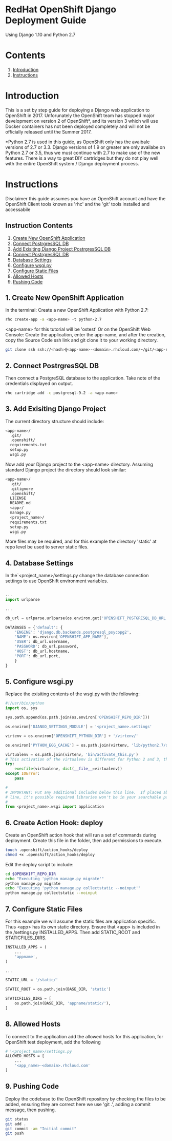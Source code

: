 # RedHat OpenShift Django Deployment Guide

Using Django 1.10 and Python 2.7

# Contents
1. [Introduction](#Introduction)
2. [Instructions](#Instructions)

# Introduction<a name="Introduction"></a>

This is a set by step guide for deploying a Django web application to OpenShift in 2017. Unforunately the OpenShift team has stopped major development on version 2 of OpenShift*, and its version 3 which will use Docker containers has not been deployed completely and will not be officially released until the Summer 2017.

*Python 2.7 is used in this guide, as OpenShift only has the avaibale versions of 2.7 or 3.3. Django versions of 1.9 or greater are only availabe on Python 2.7 or 3.5, thus we must continue with 2.7 to make use of the new features. There is a way to great DIY cartridges but they do not play well with the entire OpenShift system / Django deployment process.

# Instructions<a name="Instructions"></a>
Disclaimer this guide assumes you have an OpenShift account and have the OpenShift Client tools known as 'rhc' and the 'git' tools installed and accessabile

## Instruction Contents
1. [Create New OpenShift Application](#Create_New_OpenShift_Application)
2. [Connect PostrgresSQL DB](#Connect_PostrgresSQL_DB)
3. [Add Exisiting Django Project PostrgresSQL DB](#Add_Exisiting_Django_Project)
4. [Connect PostrgresSQL DB](#Connect_PostrgresSQL_DB)
5. [Database Settings](#Database_Settings)
6. [Configure wsgi.py](#Configure_wsgi_py)
7. [Configure Static Files](#Configure_Static_Files)
8. [Allowed Hosts](#Allowed_Hosts)
9. [Pushing Code](#Pushing_Code)

## 1. Create New OpenShift Application<a name="Create_New_OpenShift_Application"></a>
In the terminal:
Create a new OpenShift Application with Python 2.7:
```bash
rhc create-app -a <app-name> -t python-2.7
```
\<app-name> for this tutorial will be 'ostest'
Or on the OpenShift Web Console:
Create the application, enter the app-name, and after the creation, copy the Source Code ssh link and git clone it to your working directory.
```bash
git clone ssh ssh://<hash>@<app-name>-<domain>.rhcloud.com/~/git/<app-name>.git/
```
## 2. Connect PostrgresSQL DB<a name="Connect_PostrgresSQL_DB"></a>
Then connect a PostgreSQL database to the application. Take note of the credentials displayed on output.
```bash
rhc cartridge add -c postgresql-9.2 -a <app-name>
```

## 3. Add Exisiting Django Project<a name="Add_Exisiting_Django_Project"></a>
The current directory structure should include:
```bash
<app-name>/
  .git/
  .openshift/
  requirements.txt
  setup.py
  wsgi.py
```

Now add your Django project to the \<app-name> directory. Assuming standard Django project the directory should look similar:
```bash
<app-name>/
  .git/
  .gitignore
  .openshift/
  LICENSE
  README.md
  <app>/
  manage.py
  <project_name>/
  requirements.txt
  setup.py
  wsgi.py
```
More files may be required, and for this example the directory 'static' at repo level be used to server static files.

## 4. Database Settings<a name="Database_Settings"></a>
In the\`<project_name>/settings.py change the database connection settings to use OpenShift environment variables.
```python

...
import urlparse

...

db_url = urlparse.urlparse(os.environ.get('OPENSHIFT_POSTGRESQL_DB_URL'))

DATABASES = {'default': {
    'ENGINE': 'django.db.backends.postgresql_psycopg2',
    'NAME': os.environ['OPENSHIFT_APP_NAME'],
    'USER': db_url.username,
    'PASSWORD': db_url.password,
    'HOST': db_url.hostname,
    'PORT': db_url.port,
    }
}
```

## 5. Configure wsgi.py<a name="Configure_wsgi_py"></a>
Replace the exisiting contents of the wsgi.py with the following:
```python
#!/usr/bin/python
import os, sys

sys.path.append(os.path.join(os.environ['OPENSHIFT_REPO_DIR']))

os.environ['DJANGO_SETTINGS_MODULE'] = '<project_name>.settings'

virtenv = os.environ['OPENSHIFT_PYTHON_DIR'] + '/virtenv/'

os.environ['PYTHON_EGG_CACHE'] = os.path.join(virtenv, 'lib/python2.7/site-packages')

virtualenv = os.path.join(virtenv, 'bin/activate_this.py')
# This activation of the virtualenv is different for Python 2 and 3, the v2 is shown below
try:
    execfile(virtualenv, dict(__file__=virtualenv))
except IOError:
    pass

#
# IMPORTANT: Put any additional includes below this line.  If placed above this
# line, it's possible required libraries won't be in your searchable path
#
from <project_name>.wsgi import application
```

## 6. Create Action Hook: deploy
Create an OpenShift action hook that will run a set of commands during deployment.
Create this file in the folder, then add permissions to execute.
```bash
touch .openshift/action_hooks/deploy
chmod +x .openshift/action_hooks/deploy 
```
Edit the deploy script to include:
```bash
cd $OPENSHIFT_REPO_DIR
echo "Executing 'python manage.py migrate'"
python manage.py migrate
echo "Executing 'python manage.py collectstatic --noinput'"
python manage.py collectstatic --noinput
```

## 7. Configure Static Files<a name="Configure_Static_Files"></a>
For this example we will assume the static files are application specific. Thus \<app> has its own static directory.
Ensure that \<app> is included in the <project>/settings.py INSTALLED_APPS. Then add STATIC_ROOT and STATICFILES_DIRS.
```python
INSTALLED_APPS = (
    ...
    'appname',
)

...

STATIC_URL = '/static/'

STATIC_ROOT = os.path.join(BASE_DIR, 'static')

STATICFILES_DIRS = [
    os.path.join(BASE_DIR, 'appname/static/'),
]
```

## 8. Allowed Hosts<a name="Allowed_Hosts"></a>
To connect to the application add the allowed hosts for this application, for OpenShift test deployment, add the following
```bash
# \<project_name>/settings.py
ALLOWED_HOSTS = [
    ...
    '<app_name>-<domain>.rhcloud.com'
]
```

## 9. Pushing Code<a name="Pushing_Code"></a>
Deploy the codebase to the OpenShift repository by checking the files to be added, ensuring they are correct here we use 'git .', adding a commit message, then pushing.
```bash
git status
git add .
git commit -am "Initial commit"
git push
```
